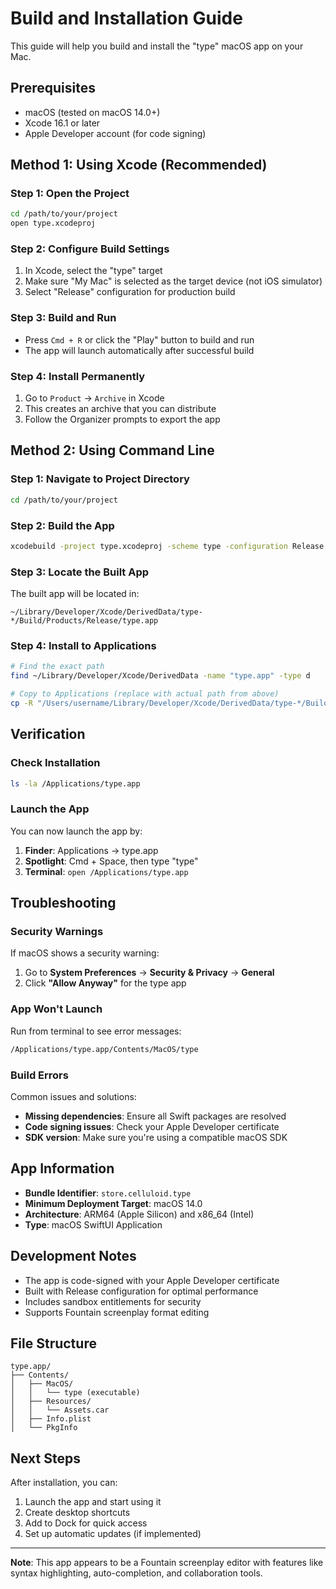 # Build and Installation Guide

This guide will help you build and install the "type" macOS app on your Mac.

## Prerequisites

- macOS (tested on macOS 14.0+)
- Xcode 16.1 or later
- Apple Developer account (for code signing)

## Method 1: Using Xcode (Recommended)

### Step 1: Open the Project
```bash
cd /path/to/your/project
open type.xcodeproj
```

### Step 2: Configure Build Settings
1. In Xcode, select the "type" target
2. Make sure "My Mac" is selected as the target device (not iOS simulator)
3. Select "Release" configuration for production build

### Step 3: Build and Run
- Press `Cmd + R` or click the "Play" button to build and run
- The app will launch automatically after successful build

### Step 4: Install Permanently
1. Go to `Product` → `Archive` in Xcode
2. This creates an archive that you can distribute
3. Follow the Organizer prompts to export the app

## Method 2: Using Command Line

### Step 1: Navigate to Project Directory
```bash
cd /path/to/your/project
```

### Step 2: Build the App
```bash
xcodebuild -project type.xcodeproj -scheme type -configuration Release build
```

### Step 3: Locate the Built App
The built app will be located in:
```
~/Library/Developer/Xcode/DerivedData/type-*/Build/Products/Release/type.app
```

### Step 4: Install to Applications
```bash
# Find the exact path
find ~/Library/Developer/Xcode/DerivedData -name "type.app" -type d

# Copy to Applications (replace with actual path from above)
cp -R "/Users/username/Library/Developer/Xcode/DerivedData/type-*/Build/Products/Release/type.app" /Applications/
```

## Verification

### Check Installation
```bash
ls -la /Applications/type.app
```

### Launch the App
You can now launch the app by:
1. **Finder**: Applications → type.app
2. **Spotlight**: Cmd + Space, then type "type"
3. **Terminal**: `open /Applications/type.app`

## Troubleshooting

### Security Warnings
If macOS shows a security warning:
1. Go to **System Preferences** → **Security & Privacy** → **General**
2. Click **"Allow Anyway"** for the type app

### App Won't Launch
Run from terminal to see error messages:
```bash
/Applications/type.app/Contents/MacOS/type
```

### Build Errors
Common issues and solutions:
- **Missing dependencies**: Ensure all Swift packages are resolved
- **Code signing issues**: Check your Apple Developer certificate
- **SDK version**: Make sure you're using a compatible macOS SDK

## App Information

- **Bundle Identifier**: `store.celluloid.type`
- **Minimum Deployment Target**: macOS 14.0
- **Architecture**: ARM64 (Apple Silicon) and x86_64 (Intel)
- **Type**: macOS SwiftUI Application

## Development Notes

- The app is code-signed with your Apple Developer certificate
- Built with Release configuration for optimal performance
- Includes sandbox entitlements for security
- Supports Fountain screenplay format editing

## File Structure

```
type.app/
├── Contents/
│   ├── MacOS/
│   │   └── type (executable)
│   ├── Resources/
│   │   └── Assets.car
│   ├── Info.plist
│   └── PkgInfo
```

## Next Steps

After installation, you can:
1. Launch the app and start using it
2. Create desktop shortcuts
3. Add to Dock for quick access
4. Set up automatic updates (if implemented)

---

**Note**: This app appears to be a Fountain screenplay editor with features like syntax highlighting, auto-completion, and collaboration tools. 